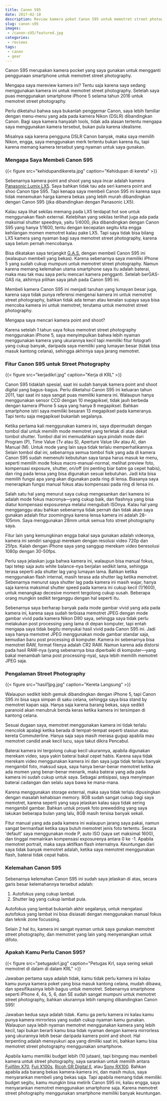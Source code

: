```yaml
---
title: Canon S95
date: 2017-02-10
description: Review kamera poket Canon S95 untuk memotret street photography
slug: canon-s95
images: 
 - /canon-s95/featured.jpg
categories:
 - reviews
tags:
 - canon
 - gear
---
```


Canon S95 merupakan kamera pocket yang saya gunakan untuk mengganti penggunaan smartphone untuk memotret street photography.

Mengapa saya mereview kamera ini? Tentu saja karena saya sedang menggunakan kamera ini untuk memotret street photography. Setelah saya puas menggunakan smartphone iPhone 5 selama tahun 2016 untuk memotret street photography.

<!--more--> 

Perlu diketahui bahwa saya bukanlah penggemar Canon, saya lebih familiar dengan menu-menu yang ada pada kamera Nikon (DSLR) dibandingkan Canon. Bagi saya kamera hanyalah tools, tidak ada alasan tertentu mengapa saya menggunakan kamera tersebut, bukan pula karena idealisme.  
  
Misalnya saja karena pengguna DSLR Canon banyak, maka saya memilih Nikon, engga, saya menggunakan merk tertentu bukan karena itu, tapi karena memang kamera tersebut yang nyaman untuk saya gunakan.  



### Mengapa Saya Membeli Canon S95

{{< figure src="kehidupandikereta.jpg" caption="Kehidupan di kereta" >}}

Sebenarnya kamera point and shoot yang saya incar adalah kamera [Panasonic Lumix LX5][lumix lx5]. Saya bahkan tidak tau ada seri kamera point and shoo Canon tipe S95. Tapi kenapa saya membeli Canon S95 ini karena saya tidak menemukan harga kamera bekas yang lebih murah dibandingkan dengan Canon S95 (jika dibandingkan dengan Panasonic LX5).

Kalau saya lihat sekilas memang pada LX5 terdapat hot soe untuk menggunakan flash external. Kelebihan yang sekilas terlihat juga ada pada maksimal shutter speednya, yaitu 1/4000, jika dibandingkan dengan Canon S95 yang hanya 1/1600, tentu dengan kecepatan segitu kita engga kehilangan momen memotret kalau pake LX5. Tapi saya tidak bisa bilang LX5 kamera yang nyaman bagi saya memotret street photography, karena saya belum pernah mencobanya.

Bisa dikatakan saya terjangkit [G.A.S.][gas] dengan membeli Canon S95 ini (walaupun membeli yang bekas). Karena sebenarnya saya memiliki iPhone 5 yang sudah cukup mumpuni untuk memotret street photography. Namun karena memang kelemahan utama smartphone saya itu adalah baterai, maka mau tak mau saya perlu mencari kamera pengganti. Setelah berGAS-GAS ria, akhirnya pilihan saya jatuh pada Canon S95 ini.

Membeli kamera Canon S95 ini menjadi taruhan yang lumayan besar juga, karena saya tidak punya referensi mengenai kamera ini untuk memotret street photography, bahkan tidak ada teman atau kenalan supaya saya bisa mencoba kamera ini untuk memotret, terutama untuk memotret street photography.

Mengapa saya mencari kamera point and shoot? 

Karena setelah 1 tahun saya fokus memotret street photography menggunakan iPhone 5, saya menyimpulkan bahwa lebih nyaman menggunakan kamera yang ukurannya kecil tapi memiliki fitur fotografi yang cukup banyak, daripada saya memiliki yang lumayan besar (tidak bisa masuk kantong celana), sehingga akhirnya saya jarang memotret.

### Fitur Canon S95 untuk Street Photography

{{< figure src="kerjadikrl.jpg" caption="Kerja di KRL" >}}

Canon S95 tidaklah spesial, saat ini sudah banyak kamera point and shoot digital yang bagus-bagus. Perlu diketahui Canon S95 ini keluaran tahun 2011, tapi saat ini saya sangat puas memiliki kamera ini. Walaupun hanya menggunakan sensor CCD dengan 10 megapiksel, tidak jauh berbeda dengan kamera iPhone 5 saya yang hanya 8 megapiksel. Bahkan smartphone istri saya memiliki besaran 13 megapiksel pada kameranya. Tapi tentu saja megapiksel bukanlah segalanya.

Ketika pertama kali menggunakan kamera ini, saya dipermudah dengan tombol dial untuk memilih mode memotret yang terletak di atas dekat tombol shutter. Tombol dial ini memudahkan saya pindah mode dari Program (P), Time Value (Tv atau S), Aperture Value (Av atau A), dan Manual (M). Untuk mode yang lain saya tidak terlalu memperhatikannya. Selain tombol dial ini, sebenarnya semua tombol fisik yang ada di kamera Canon S95 sudah memenuhi kebutuhan saya tanpa harus masuk ke menu, seperti memilih mode fokus macro-manual-normal, melihat preview foto, kompensasi exposure, shutter, on/off (ini penting biar batre ga cepet habis), dan ring pada lensa yang bisa digunakan sesuai kebutuhan. Jadi kita bisa memilih fungsi apa yang akan digunakan pada ring di lensa. Biasanya saya menerapkan fungsi manual fokus atau kompensasi  pada ring di lensa ini.

Salah satu hal yang menurut saya cukup mengesankan dari kamera ini adalah mode fokus macronya—yang cukup baik, dan flashnya yang bisa diatur kompensasi exposurenya melalui mengubah ISOnya. Kalau hal yang mengganggu atau bahkan sebenarnya tidak pernah dan tidak akan saya gunakan adalah fitur zoomingnya karena lensa kamera ini adalah 28-105mm. Saya menggunakan 28mm untuk semua foto street photography saya.

Fitur lain yang kemungkinan engga bakal saya gunakan adalah videonya, kamera ini sendiri sanggup merekam dengan resolusi video 720p dan 25fps. Kalah dengan iPhone saya yang sanggup merekam video beresolusi 1080p dengan 30-50fps.

Perlu saya jelaskan juga bahwa kamera ini, walaupun bisa manual fokus, tapi tetep saja auto white balance-nya berjalan sedikit lama, sehingga terasa seperti ada shutter lag yang lumayan lama. Bahkan ketika menggunakan flash internal, masih terasa ada shutter lag ketika memotret. Sebenarnya menurut saya shutter lag pada kamera ini masih wajar, hanya saja karena maksimal shutter speed pada kamera ini cukup kecil (1/1600), untuk menangkap decesive moment tergolong cukup susah. Beberapa orang mungkin sedikit terganggu dengan hal seperti itu.

Sebenarnya saya berharap banyak pada mode gambar vivid yang ada pada kamera ini, karena saya sudah terbiasa memotret JPEG dengan mode gambar vivid pada kamera Nikon D90 saya, sehingga saya tidak perlu melakukan post processing yang lama di depan komputer, tapi entah mengapa saya tidak begitu menyukai hasil vivid pada Canon S95 ini. Jadi saya hanya memotret JPEG menggunakan mode gambar standar saja, kemudian baru post processing di komputer. Kamera ini sebenarnya bisa memotret RAW, format filenya adalah CR2 RAW. Namun karena ada distorsi pada hasil RAW-nya (yang sebenarnya bisa diperbaiki di komputer—yang bakal menambah lama post processing-nya), saya lebih memilih memotret JPEG saja.

### Pengalaman Street Photography

{{< figure src="hasil1jpg.jpg" caption="Kereta Langsung" >}}

Walaupun sedikit lebih gemuk dibandingkan dengan iPhone 5, tapi Canon S95 ini bisa saya simpan di saku celana, sehingga saya bisa stand by memotret kapan saja. Hanya saja karena barang bekas, saya sedikit paranoid akan menubruk benda keras ketika kamera ini tersimpan di kantong celana.

Sesuai dugaan saya, memotret menggunakan kamera ini tidak terlalu mencolok apalagi ketika berada di tempat-tempat seperti stasiun atau kereta Commuterline. Hanya saja saya masih merasa gugup apabila mau memotret candid anak kecil lucu, saya takut dikira Pencabul.

Baterai kamera ini tergolong cukup kecil ukurannya, apabila digunakan merekam video, saya yakin baterai bakal cepet habis. Karena saya tidak merekam video menggunakan kamera ini dan saya juga tidak terlalu banyak mengambil foto, maksud saya, saya hanya benar-benar memotret ketika ada momen yang benar-benar menarik, maka baterai yang ada pada kamera ini sudah cukup untuk saya. Sebagai antisipasi, saya menyimpan baterai cadangan dan selalu saya bawa ke mana-mana.

Karena menggunakan storage external, maka saya tidak terlalu dipusingkan dengan masalah kehabisan memory. 8GB sudah sangat cukup bagi saya memotret, karena seperti yang saya jelaskan kalau saya tidak sering mengambil gambar. Bahkan untuk proyek foto prewedding yang saya lakukan beberapa bulan yang lalu, 8GB masih tersisa banyak sekali.

Fitur manual yang ada pada kamera ini walaupun jarang saya pakai, namun sangat bermanfaat ketika saya butuh memotret jenis foto tertentu. Secara 'default' saya menggunakan mode P, auto ISO (saya set maksimal 1600), dan tinggal memainkan kompensasi exposurenya antara 0 ke -1. Apabila memotret portrait, maka saya aktifkan flash internalnya. Keuntungan dari saya tidak banyak memotret adalah, ketika saya memotret menggunakan flash, baterai tidak cepat habis.

### Kelemahan Canon S95

Sebenarnya kelemahan Canon S95 ini sudah saya jelaskan di atas, secara garis besar kelemahannya tersebut adalah:

1.  Autofokus yang cukup lambat.
1.  Shutter lag yang cukup lambat pula.

Autofokus yang lambat bukanlah akhir segalanya, untuk mengatasi autofokus yang lambat ini bisa disiasati dengan menggunakan manual fokus dan teknik zone focussing.

Selain 2 hal itu, kamera ini sangat nyaman untuk saya gunakan memotret street photography, dan memotret yang lain yang menyenangkan untuk difoto.

### Apakah Kamu Perlu Canon S95?

{{< figure src="petugaskrl.jpg" caption="Petugas Krl, saya sering sekali memotret di dalam di dalam KRL" >}}

Jawaban pertama saya adalah tidak, kamu tidak perlu kamera ini kalau kamu punya kamera poket yang bisa masuk kantong celana, mudah dibawa, dan spesifikasinya lebih bagus untuk memotret. Sebenarnya smartphone seperti iPhone 4, 4s, 5, 6, dan SE sudah sangat mumpuni untuk memotret street photography, bahkan ukurannya lebih ramping dibandingkan Canon S95!

Jawaban kedua saya adalah tidak. Kamu ga perlu kamera ini kalau kamu punya kamera mirrorless yang sudah cukup nyaman kamu gunakan. Walaupun saya lebih nyaman memotret menggunakan kamera yang lebih kecil, tapi bukan berarti kamu bisa tidak nyaman dengan kamera mirrorless yang ukurannya lebih besar daripada kamera point and shoot. Hal terpenting adalah mensyukuri apa yang dimiliki saat ini, bahkan kamu bisa memotret street photography menggunakan smartphone. 

Apabila kamu memiliki budget lebih (10 jutaan), tapi bingung mau membeli kamera untuk street photography, saya sarankan untuk memilih antara [Fujifilm X70][fuji x70], [Fuji X100s][fuji x100], [Ricoh GR Digital II][ricoh gr], atau [Sony RX100][sony rx]. Bahkan apabila ada barang bekas kamera-kamera ini, dan masih mulus, saya menyarankan membeli yang bekas saja. Tapi apabila memang tidak memiliki budget segitu, kamu mungkin bisa melirik Canon S95 ini, kalau engga, saya menyarankan memotret menggunakan smartphone saja. Karena memotret street photography menggunakan smartphone memiliki banyak keuntungan.


[lumix lx5]: https://thelightweightphotographer.com/2012/11/21/why-i-love-the-panasonic-lumix-lx5/c_dmclx5
[gas]: /gear-acquisition-syndrome
[fuji x70]: https://erickimphotography.com/blog/2016/02/11/review-of-the-fujifilm-x70-for-street-photography/
[fuji x100]: https://erickimphotography.com/blog/2014/06/03/review-of-the-fujifilm-x100s-for-street-photography/
[ricoh gr]: https://erickimphotography.com/blog/2018/07/22/why-the-ricoh-gr-ii-is-the-best-street-photography-camera/
[sony rx]: https://www.theinspiredeye.net/cameras/sony/rx100/street-photography-7/